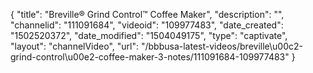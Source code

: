 {
    "title": "Breville&reg; Grind Control&trade; Coffee Maker",
    "description": "",
    "channelid": "111091684",
    "videoid": "109977483",
    "date_created": "1502520372",
    "date_modified": "1504049175",
    "type": "captivate",
    "layout": "channelVideo",
    "url": "\/bbbusa-latest-videos\/breville\u00c2-grind-control\u00e2-coffee-maker-3-notes\/111091684-109977483"
}